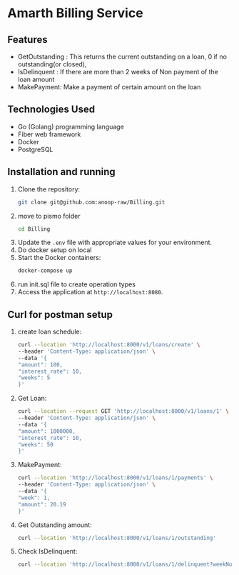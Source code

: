 # Amarth Billing Service

## Features
- GetOutstanding : This returns the current outstanding on a loan, 0 if no outstanding(or closed),
- IsDelinquent : If there are more than 2 weeks of Non payment of the loan amount
- MakePayment: Make a payment of certain amount on the loan

## Technologies Used
- Go (Golang) programming language
- Fiber web framework
- Docker
- PostgreSQL

## Installation and running
1. Clone the repository:
    ```bash
    git clone git@github.com:anoop-raw/Billing.git
    ```
2. move to pismo folder
    ```bash
    cd Billing
    ```
3. Update the `.env` file with appropriate values for your environment.
4. Do docker setup on local
5. Start the Docker containers:
    ```bash
    docker-compose up
    ```
6. run init.sql file to create operation types
7. Access the application at `http://localhost:8080`.

## Curl for postman setup
1. create loan schedule:
    ```bash
    curl --location 'http://localhost:8000/v1/loans/create' \
    --header 'Content-Type: application/json' \
    --data '{
    "amount": 100,
    "interest_rate": 10,
    "weeks": 5
    }'
    ```
2. Get Loan:
   ```bash
   curl --location --request GET 'http://localhost:8000/v1/loans/1' \
   --header 'Content-Type: application/json' \
   --data '{
   "amount": 1000000,
   "interest_rate": 10,
   "weeks": 50
   }'
   ```
3. MakePayment:
    ```bash
    curl --location 'http://localhost:8000/v1/loans/1/payments' \
    --header 'Content-Type: application/json' \
    --data '{
    "week": 1,
    "amount": 20.19
    }'
    ```

4. Get Outstanding amount:
    ```bash
    curl --location 'http://localhost:8000/v1/loans/1/outstanding'
    ```

5. Check IsDelinquent:
    ```bash
    curl --location 'http://localhost:8000/v1/loans/1/delinquent?weekNumber=3'
    ```


